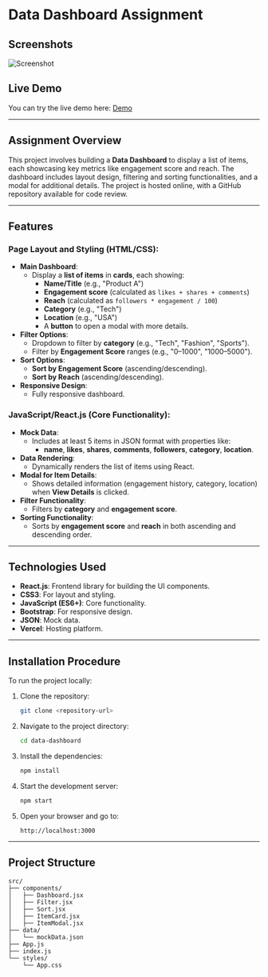 # Data Dashboard Assignment

## Screenshots

![ Screenshot](https://github.com/user-attachments/assets/057e5c0c-717b-4ba8-b048-bf5133b40d21)

## Live Demo

You can try the live demo here: [Demo](https://data-dashboard-nu.vercel.app/)

---

## **Assignment Overview**

This project involves building a **Data Dashboard** to display a list of items, each showcasing key metrics like engagement score and reach. The dashboard includes layout design, filtering and sorting functionalities, and a modal for additional details. The project is hosted online, with a GitHub repository available for code review.

---

## **Features**

### **Page Layout and Styling (HTML/CSS)**:

- **Main Dashboard**:
  - Display a **list of items** in **cards**, each showing:
    - **Name/Title** (e.g., "Product A")
    - **Engagement score** (calculated as `likes + shares + comments`)
    - **Reach** (calculated as `followers * engagement / 100`)
    - **Category** (e.g., "Tech")
    - **Location** (e.g., "USA")
    - A **button** to open a modal with more details.
- **Filter Options**:
  - Dropdown to filter by **category** (e.g., "Tech", "Fashion", "Sports").
  - Filter by **Engagement Score** ranges (e.g., "0–1000", "1000–5000").
- **Sort Options**:
  - **Sort by Engagement Score** (ascending/descending).
  - **Sort by Reach** (ascending/descending).
- **Responsive Design**:
  - Fully responsive dashboard.

### **JavaScript/React.js (Core Functionality)**:

- **Mock Data**:
  - Includes at least 5 items in JSON format with properties like:
    - **name**, **likes**, **shares**, **comments**, **followers**, **category**, **location**.
- **Data Rendering**:
  - Dynamically renders the list of items using React.
- **Modal for Item Details**:
  - Shows detailed information (engagement history, category, location) when **View Details** is clicked.
- **Filter Functionality**:
  - Filters by **category** and **engagement score**.
- **Sorting Functionality**:
  - Sorts by **engagement score** and **reach** in both ascending and descending order.

---

## **Technologies Used**

- **React.js**: Frontend library for building the UI components.
- **CSS3**: For layout and styling.
- **JavaScript (ES6+)**: Core functionality.
- **Bootstrap**: For responsive design.
- **JSON**: Mock data.
- **Vercel**: Hosting platform.

---

## **Installation Procedure**

To run the project locally:

1. Clone the repository:
   ```bash
   git clone <repository-url>
   ```
2. Navigate to the project directory:
   ```bash
   cd data-dashboard
   ```
3. Install the dependencies:
   ```bash
   npm install
   ```
4. Start the development server:
   ```bash
   npm start
   ```
5. Open your browser and go to:
   ```
   http://localhost:3000
   ```

---

## **Project Structure**

```plaintext
src/
├── components/
│   ├── Dashboard.jsx
│   ├── Filter.jsx
│   ├── Sort.jsx
│   ├── ItemCard.jsx
│   ├── ItemModal.jsx
├── data/
│   └── mockData.json
├── App.js
├── index.js
└── styles/
    └── App.css
```

